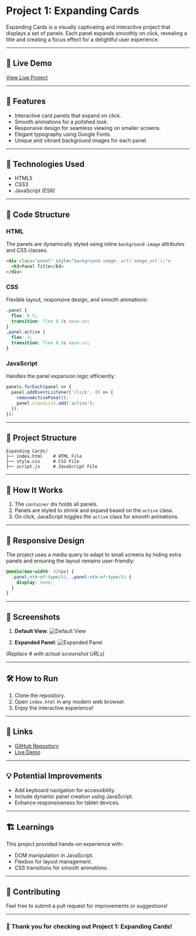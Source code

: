 # Project 1: Expanding Cards

Expanding Cards is a visually captivating and interactive project that displays a set of panels. Each panel expands smoothly on click, revealing a title and creating a focus effect for a delightful user experience.

---

## 🎨 **Live Demo**
[View Live Project](#) 

---

## 🌟 **Features**
- Interactive card panels that expand on click.
- Smooth animations for a polished look.
- Responsive design for seamless viewing on smaller screens.
- Elegant typography using Google Fonts.
- Unique and vibrant background images for each panel.

---

## 🚀 **Technologies Used**
- HTML5
- CSS3
- JavaScript (ES6)

---

## 📜 **Code Structure**
### HTML
The panels are dynamically styled using inline `background-image` attributes and CSS classes.
```html
<div class="panel" style="background-image: url('image_url');">
  <h3>Panel Title</h3>
</div>
```

### CSS
Flexible layout, responsive design, and smooth animations:
```css
.panel {
  flex: 0.5;
  transition: flex 0.5s ease-in;
}
.panel.active {
  flex: 3;
  transition: flex 0.5s ease-in;
}
```

### JavaScript
Handles the panel expansion logic efficiently:
```javascript
panels.forEach(panel => {
  panel.addEventListener('click', () => {
    removeActivePanel();
    panel.classList.add('active');
  });
});
```

---

## 📂 **Project Structure**
```
Expanding Cards/
├── index.html    # HTML File
├── style.css     # CSS File
├── script.js     # JavaScript File
```

---

## 📖 **How It Works**
1. The `container` div holds all panels.
2. Panels are styled to shrink and expand based on the `active` class.
3. On click, JavaScript toggles the `active` class for smooth animations.

---

## 📱 **Responsive Design**
The project uses a media query to adapt to small screens by hiding extra panels and ensuring the layout remains user-friendly:
```css
@media(max-width: 420px) {
  .panel:nth-of-type(4), .panel:nth-of-type(5) {
    display: none;
  }
}
```

---

## 🎉 **Screenshots**
1. **Default View**:
![Default View](#)

2. **Expanded Panel**:
![Expanded Panel](#)

*(Replace # with actual screenshot URLs)*

---

## 🛠️ **How to Run**
1. Clone the repository.
2. Open `index.html` in any modern web browser.
3. Enjoy the interactive experience!

---

## 🔗 **Links**
- [GitHub Repository](https://github.com/Bloivating-Major/50-Projects-Using-HTML-CSS-JS) 
- [Live Demo](#) 

---

## 💡 **Potential Improvements**
- Add keyboard navigation for accessibility.
- Include dynamic panel creation using JavaScript.
- Enhance responsiveness for tablet devices.

---

## 🏗️ **Learnings**
This project provided hands-on experience with:
- DOM manipulation in JavaScript.
- Flexbox for layout management.
- CSS transitions for smooth animations.

---

## 🤝 **Contributing**
Feel free to submit a pull request for improvements or suggestions!

---

### 🙌 Thank you for checking out Project 1: Expanding Cards!

